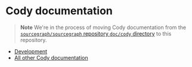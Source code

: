 # Cody documentation

> **Note**
> We're in the process of moving Cody documentation from the [`sourcegraph/sourcegraph` repository `doc/cody` directory](https://sourcegraph.com/github.com/sourcegraph/sourcegraph/-/tree/doc/cody) to this repository.

- [Development](development/index.md)
- [All other Cody documentation](https://sourcegraph.com/docs/cody)
